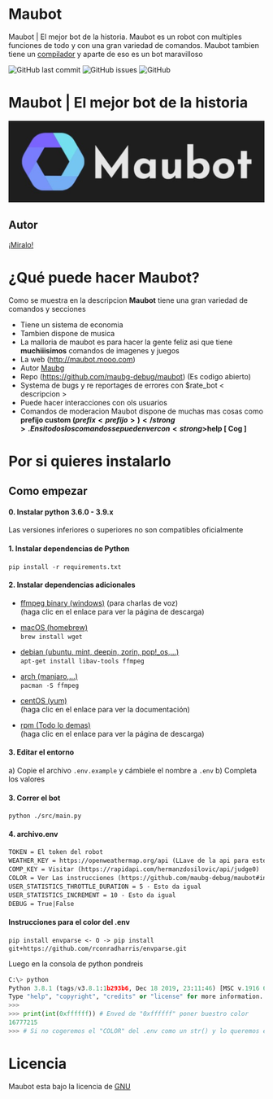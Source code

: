 # Maubot

Maubot | El mejor bot de la historia. Maubot es un robot con multiples funciones de todo y con una gran variedad de comandos.
Maubot tambien tiene un [compilador](http://maubot.mooo.com/maucompilador) y aparte de eso es un bot maravilloso

![GitHub last commit](https://img.shields.io/github/last-commit/maubg-debug/maubot?style=for-the-badge)
![GitHub issues](https://img.shields.io/github/issues-raw/maubg-debug/maubot?style=for-the-badge)
![GitHub](https://img.shields.io/github/license/maubg-debug/maubot?style=for-the-badge)  

# Maubot | El mejor bot de la historia

![img](https://github.com/maubg-debug/maubot/blob/main/docs/Maubot-banner.jpg)

## Autor
[¡Miralo!](AUTOR.md)

# ¿Qué puede hacer Maubot?
Como se muestra en la descripcion <strong>Maubot</strong> tiene una gran variedad de comandos y secciones

* Tiene un sistema de economia
* Tambien dispone de musica
* La malloria de maubot es para hacer la gente feliz asi que tiene <strong>muchiiisimos</strong> comandos de imagenes y juegos
* La web (http://maubot.mooo.com)
* Autor [Maubg](AUTOR.md)
* Repo (https://github.com/maubg-debug/maubot) (Es codigo abierto)
* Systema de bugs y re reportages de errores con $rate_bot < descripcion > 
* Puede hacer interacciones con ols usuarios
* Comandos de moderacion
Maubot dispone de muchas mas cosas como <strong>prefijo custom ($prefix < prefijo >)</strong>. En si todos los comandos se pueden ver con <strong>$help [ Cog ]</strong>

# Por si quieres instalarlo

## Como empezar

#### 0. Instalar python 3.6.0 - 3.9.x
Las versiones inferiores o superiores no son compatibles oficialmente

#### 1. Instalar dependencias de Python
```
pip install -r requirements.txt
```

#### 2. Instalar dependencias adicionales
- [ffmpeg binary (windows)](https://ffmpeg.org/download.html) (para charlas de voz)  
(haga clic en el enlace para ver la página de descarga)

- [macOS (homebrew)](https://formulae.brew.sh/formula/ffmpeg#default)  
```brew install wget```

- [debian (ubuntu, mint, deepin, zorin, pop!_os,...)](https://wiki.debian.org/ffmpeg)  
```apt-get install libav-tools ffmpeg```

- [arch (manjaro,...)](https://www.archlinux.org/packages/extra/x86_64/ffmpeg/)  
```pacman -S ffmpeg```

- [centOS (yum)](https://linuxize.com/post/how-to-install-ffmpeg-on-centos-8/)  
(haga clic en el enlace para ver la documentación)

- [rpm (Todo lo demas)](https://rpmfind.net/linux/rpm2html/search.php?query=ffmpeg)  
(haga clic en el enlace para ver la página de descarga)

#### 3. Editar el entorno
a) Copie el archivo `.env.example` y cámbiele el nombre a `.env`
b) Completa los valores

#### 3. Correr el bot
```shell
python ./src/main.py
```

#### 4. archivo.env
```txt
TOKEN = El token del robot
WEATHER_KEY = https://openweathermap.org/api (LLave de la api para este bot)
COMP_KEY = Visitar (https://rapidapi.com/hermanzdosilovic/api/judge0)
COLOR = Ver Las instrucciones (https://github.com/maubg-debug/maubot#instrucciones-para-el-color-del-env)
USER_STATISTICS_THROTTLE_DURATION = 5 - Esto da igual
USER_STATISTICS_INCREMENT = 10 - Esto da igual
DEBUG = True|False
```
#### Instrucciones para el color del .env
```shell
pip install envparse <- O -> pip install git+https://github.com/rconradharris/envparse.git
```
Luego en la consola de python pondreis
```python
C:\> python
Python 3.8.1 (tags/v3.8.1:1b293b6, Dec 18 2019, 23:11:46) [MSC v.1916 64 bit (AMD64)] on win32
Type "help", "copyright", "credits" or "license" for more information.
>>>
>>> print(int(0xffffff)) # Enved de "0xffffff" poner buestro color
16777215
>>> # Si no cogeremos el "COLOR" del .env como un str() y lo queremos en int() para el embed
```

# Licencia 
Maubot esta bajo la licencia de [GNU](./LICENSE.md)
